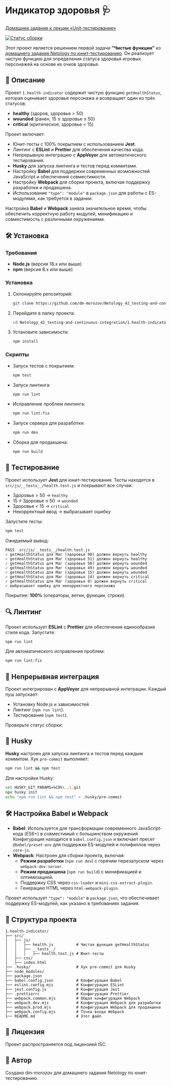 # Индикатор здоровья 🩺

[Домашнее задание к лекции «Unit-тестирование»](./description_homework.md)

[![Статус сборки](https://ci.appveyor.com/api/projects/status/e6605ggww608a62w?svg=true)](https://ci.appveyor.com/project/dm-morozov/netology-42-testing-and-continuous-integration/)

Этот проект является решением первой задачи **"Чистые функции"** из [домашнего задания Netology по юнит-тестированию](./description_homework.md). Он реализует чистую функцию для определения статуса здоровья игровых персонажей на основе их очков здоровья.

## 📖 Описание

Проект `1.health-indicator` содержит чистую функцию `getHealthStatus`, которая оценивает здоровье персонажа и возвращает один из трёх статусов:

- **healthy** (здоров, здоровье &gt; 50)
- **wounded** (ранен, 15 ≤ здоровье ≤ 50)
- **critical** (критическое, здоровье &lt; 15)

Проект включает:

- Юнит-тесты с 100% покрытием с использованием **Jest**.
- Линтинг с **ESLint** и **Prettier** для обеспечения качества кода.
- Непрерывную интеграцию с **AppVeyor** для автоматического тестирования.
- **Husky** для запуска линтинга и тестов перед коммитами.
- Настройку **Babel** для поддержки современных возможностей JavaScript и обеспечения совместимости.
- Настройку **Webpack** для сборки проекта, включая поддержку разработки и продакшена.
- Использование `"type": "module"` в `package.json` для работы с ES-модулями, как требуется в задании.

Настройка **Babel** и **Webpack** заняла значительное время, чтобы обеспечить корректную работу модулей, минификацию и совместимость с различными окружениями.

## 🛠️ Установка

### Требования

- **Node.js** (версия 18.x или выше)
- **npm** (версия 8.x или выше)

### Установка

1. Склонируйте репозиторий:

   ```bash
   git clone https://github.com/dm-morozov/Netology_42_testing-and-continuous-integration.git
   ```
2. Перейдите в папку проекта:

   ```bash
   cd Netology_42_testing-and-continuous-integration/1.health-indicator
   ```
3. Установите зависимости:

   ```bash
   npm install
   ```

### Скрипты

- Запуск тестов с покрытием:

  ```bash
  npm test
  ```
- Запуск линтинга:

  ```bash
  npm run lint
  ```
- Исправление проблем линтинга:

  ```bash
  npm run lint:fix
  ```
- Запуск сервера для разработки:

  ```bash
  npm run dev
  ```
- Сборка для продакшена:

  ```bash
  npm run build
  ```

## 🧪 Тестирование

Проект использует **Jest** для юнит-тестирования. Тесты находятся в `src/js/__tests__/health.test.js` и покрывают все случаи:

- Здоровье &gt; 50 → `healthy`
- 15 ≤ Здоровье ≤ 50 → `wounded`
- Здоровье &lt; 15 → `critical`
- Некорректный ввод → выбрасывает ошибку

Запустите тесты:

```bash
npm test
```

Ожидаемый вывод:

```
PASS  src/js/__tests__/health.test.js
✓ getHealthStatus для Маг (здоровье 90) должен вернуть healthy
✓ getHealthStatus для Маг (здоровье 51) должен вернуть healthy
✓ getHealthStatus для Маг (здоровье 50) должен вернуть wounded
✓ getHealthStatus для Маг (здоровье 49) должен вернуть wounded
✓ getHealthStatus для Маг (здоровье 15) должен вернуть wounded
✓ getHealthStatus для Маг (здоровье 14) должен вернуть critical
✓ getHealthStatus для Маг (здоровье 0) должен вернуть critical
✓ выбрасывает ошибку для некорректного персонажа
```

Покрытие: **100%** (операторы, ветки, функции, строки).

## 🔍 Линтинг

Проект использует **ESLint** с **Prettier** для обеспечения единообразия стиля кода. Запустите:

```bash
npm run lint
```

Для автоматического исправления проблем:

```bash
npm run lint:fix
```

## 🚀 Непрерывная интеграция

Проект интегрирован с **AppVeyor** для непрерывной интеграции. Каждый пуш запускает:

- Установку Node.js и зависимостей.
- Линтинг (`npm run lint`).
- Тестирование (`npm test`).

Проверьте статус сборки:

## 🐶 Husky

**Husky** настроен для запуска линтинга и тестов перед каждым коммитом. Хук `pre-commit` выполняет:

```bash
npm run lint && npm test
```

Для настройки Husky:

```bash
set HUSKY_GIT_PARAMS=%CD%\..\.git
npx husky init
echo "npm run lint && npm test" > .husky/pre-commit
```

## 🛠️ Настройка Babel и Webpack

- **Babel**: Используется для трансформации современного JavaScript-кода (ES6+) в совместимый с большинством окружений. Конфигурация находится в `babel.config.json` и включает пресет `@babel/preset-env` для поддержки ES-модулей и полифиллов через `core-js`.
- **Webpack**: Настроен для сборки проекта, включая:
  - **Режим разработки** (`npm run dev`) с горячим перезапуском через `webpack-dev-server`.
  - **Режим продакшена** (`npm run build`) с минификацией и оптимизацией.
  - Поддержку CSS через `css-loader` и `mini-css-extract-plugin`.
  - Генерацию HTML через `html-webpack-plugin`.

Проект использует `"type": "module"` в `package.json`, что обеспечивает поддержку ES-модулей, как указано в требованиях задания.

## 📂 Структура проекта

```
1.health-indicator/
├── src/
│   ├── js/
│   │   ├── health.js          # Чистая функция getHealthStatus
│   │   ├── __tests__/
│   │   │   ├── health.test.js # Юнит-тесты
│   ├── css/
│   ├── index.html
├── .husky/                    # Хук pre-commit для Husky
├── node_modules/
├── package.json
├── babel.config.json          # Конфигурация Babel
├── eslint.config.mjs          # Конфигурация ESLint
├── jest.config.js             # Конфигурация Jest
├── .prettierrc                # Конфигурация Prettier
├── webpack.common.mjs         # Общая конфигурация Webpack
├── webpack.dev.mjs            # Конфигурация Webpack для разработки
├── webpack.prod.mjs           # Конфигурация Webpack для продакшена
├── webpack.config.mjs         # Точка входа Webpack
├── README.md                  # Этот файл
```

## 📜 Лицензия

Проект распространяется под лицензией ISC.

## 🙌 Автор

Создано dm-morozov для домашнего задания Netology по юнит-тестированию.